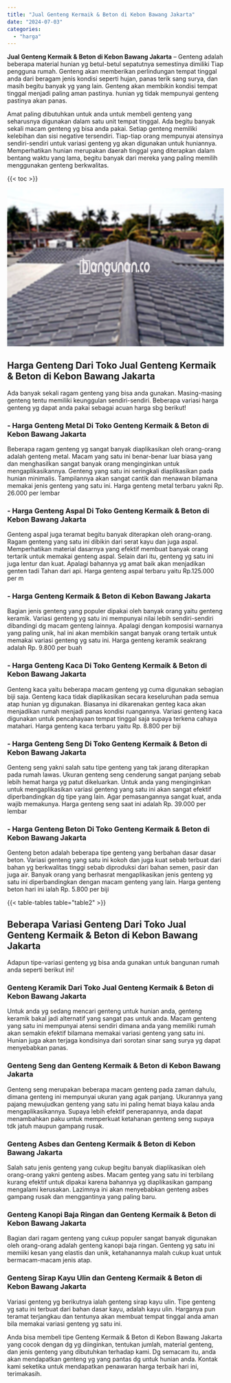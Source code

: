 ```yaml
---
title: "Jual Genteng Kermaik & Beton di Kebon Bawang Jakarta"
date: "2024-07-03"
categories: 
  - "harga"
---
```


**Jual Genteng Kermaik & Beton di Kebon Bawang Jakarta** – Genteng adalah beberapa material hunian yg betul-betul sepatutnya semestinya dimiliki Tiap pengguna rumah. Genteng akan memberikan perlindungan tempat tinggal anda dari beragam jenis kondisi seperti hujan, panas terik sang surya, dan masih begitu banyak yg yang lain. Genteng akan membikin kondisi tempat tinggal menjadi paling aman pastinya. hunian yg tidak mempunyai genteng pastinya akan panas.

Amat paling dibutuhkan untuk anda untuk membeli genteng yang seharusnya digunakan dalam satu unit tempat tinggal. Ada begitu banyak sekali macam genteng yg bisa anda pakai. Setiap genteng memiliki kelebihan dan sisi negative tersendiri. Tiap-tiap orang mempunyai atensinya sendiri-sendiri untuk variasi genteng yg akan digunakan untuk huniannya. Memperhatikan hunian merupakan daerah tinggal yang diterapkan dalam bentang waktu yang lama, begitu banyak dari mereka yang paling memilih menggunakan genteng berkwalitas.

{{< toc >}}

![Jual Genteng Kermaik & Beton di Kebon Bawang Jakarta](/images/genteng-minimalis-murah07.png)

## Harga Genteng Dari Toko Jual Genteng Kermaik & Beton di Kebon Bawang Jakarta

Ada banyak sekali ragam genteng yang bisa anda gunakan. Masing-masing genteng tentu memiliki keunggulan sendiri-sendiri. Beberapa variasi harga genteng yg dapat anda pakai sebagai acuan harga sbg berikut!

### \- Harga Genteng Metal Di Toko Genteng Kermaik & Beton di Kebon Bawang Jakarta

Beberapa ragam genteng yg sangat banyak diaplikasikan oleh orang-orang adalah genteng metal. Macam yang satu ini benar-benar luar biasa yang dan menghasilkan sangat banyak orang menginginkan untuk mengaplikasikannya. Genteng yang satu ini seringkali diaplikasikan pada hunian minimalis. Tampilannya akan sangat cantik dan menawan bilamana memakai jenis genteng yang satu ini. Harga genteng metal terbaru yakni Rp. 26.000 per lembar

### \- Harga Genteng Aspal Di Toko Genteng Kermaik & Beton di Kebon Bawang Jakarta

Genteng aspal juga teramat begitu banyak diterapkan oleh orang-orang. Ragam genteng yang satu ini dibikin dari serat kayu dan juga aspal. Memperhatikan material dasarnya yang efektif membuat banyak orang tertarik untuk memakai genteng aspal. Selain dari itu, genteng yg satu ini juga lentur dan kuat. Apalagi bahannya yg amat baik akan menjadikan genten tadi Tahan dari api. Harga genteng aspal terbaru yaitu Rp.125.000 per m

### \- Harga Genteng Kermaik & Beton di Kebon Bawang Jakarta

Bagian jenis genteng yang populer dipakai oleh banyak orang yaitu genteng keramik. Variasi genteng yg satu ini mempunyai nilai lebih sendiri-sendiri dibandingi dg macam genteng lainnya. Apalagi dengan komposisi warnanya yang paling unik, hal ini akan membikin sangat banyak orang tertaik untuk memakai variasi genteng yg satu ini. Harga genteng keramik seakrang adalah Rp. 9.800 per buah

### \- Harga Genteng Kaca Di Toko Genteng Kermaik & Beton di Kebon Bawang Jakarta

Genteng kaca yaitu beberapa macam genteng yg cuma digunakan sebagian biji saja. Genteng kaca tidak diaplikasikan secara keseluruhan pada semua atap hunian yg digunakan. Biasanya ini dikarenakan genteg kaca akan menjadikan rumah menjadi panas kondisi ruangannya. Variasi genteng kaca digunakan untuk pencahayaan tempat tinggal saja supaya terkena cahaya matahari. Harga genteng kaca terbaru yaitu Rp. 8.800 per biji

### \- Harga Genteng Seng Di Toko Genteng Kermaik & Beton di Kebon Bawang Jakarta

Genteng seng yakni salah satu tipe genteng yang tak jarang diterapkan pada rumah lawas. Ukuran genteng seng cenderung sangat panjang sebab lebih hemat harga yg patut dikeluarkan. Untuk anda yang menginginkan untuk mengaplikasikan variasi genteng yang satu ini akan sangat efektif diperbandingkan dg tipe yang lain. Agar pemasangannya sangat kuat, anda wajib memakunya. Harga genteng seng saat ini adalah Rp. 39.000 per lembar

### \- Harga Genteng Beton Di Toko Genteng Kermaik & Beton di Kebon Bawang Jakarta

Genteng beton adalah beberapa tipe genteng yang berbahan dasar dasar beton. Variasi genteng yang satu ini kokoh dan juga kuat sebab terbuat dari bahan yg berkwalitas tinggi sebab diproduksi dari bahan semen, pasir dan juga air. Banyak orang yang berhasrat mengaplikasikan jenis genteng yg satu ini diperbandingkan dengan macam genteng yang lain. Harga genteng beton hari ini ialah Rp. 5.800 per biji

{{< table-tables table="table2" >}}

## Beberapa Variasi Genteng Dari Toko Jual Genteng Kermaik & Beton di Kebon Bawang Jakarta

Adapun tipe-variasi genteng yg bisa anda gunakan untuk bangunan rumah anda seperti berikut ini!

### Genteng Keramik Dari Toko Jual Genteng Kermaik & Beton di Kebon Bawang Jakarta

Untuk anda yg sedang mencari genteng untuk hunian anda, genteng keramik bakal jadi alternatif yang sangat pas untuk anda. Macam genteng yang satu ini mempunyai atensi sendiri dimana anda yang memiliki rumah akan semakin efektif bilamana memakai variasi genteng yang satu ini. Hunian juga akan terjaga kondisinya dari sorotan sinar sang surya yg dapat menyebabkan panas.

### Genteng Seng dan Genteng Kermaik & Beton di Kebon Bawang Jakarta

Genteng seng merupakan beberapa macam genteng pada zaman dahulu, dimana genteng ini mempunyai ukuran yang agak panjang. Ukurannya yang pajang mewujudkan genteng yang satu ini paling hemat biaya kalau anda mengaplikasikannya. Supaya lebih efektif penerapannya, anda dapat menambahkan paku untuk memperkuat ketahanan genteng seng supaya tdk jatuh maupun gampang rusak.

### Genteng Asbes dan Genteng Kermaik & Beton di Kebon Bawang Jakarta

Salah satu jenis genteng yang cukup begitu banyak diaplikasikan oleh orang-orang yakni genteng asbes. Macam genteg yang satu ini terbilang kurang efektif untuk dipakai karena bahannya yg diaplikasikan gampang mengalami kerusakan. Lazimnya ini akan menyebabkan genteng asbes gampang rusak dan menggantinya yang paling baru.

### Genteng Kanopi Baja Ringan dan Genteng Kermaik & Beton di Kebon Bawang Jakarta

Bagian dari ragam genteng yang cukup populer sangat banyak digunakan oleh orang-orang adalah genteng kanopi baja ringan. Genteng yg satu ini memiiki kesan yang elastis dan unik, ketahanannya malah cukup kuat untuk bermacam-macam jenis atap.

### Genteng Sirap Kayu Ulin dan Genteng Kermaik & Beton di Kebon Bawang Jakarta

Variasi genteng yg berikutnya ialah genteng sirap kayu ulin. Tipe genteng yg satu ini terbuat dari bahan dasar kayu, adalah kayu ulin. Harganya pun teramat terjangkau dan tentunya akan membuat tempat tinggal anda aman bila memakai variasi genteng yg satu ini.

Anda bisa membeli tipe Genteng Kermaik & Beton di Kebon Bawang Jakarta yang cocok dengan dg yg diinginkan, tentukan jumlah, material genteng, dan jenis genteng yang dibutuhkan terhadap kami. Dg semacam itu, anda akan mendapatkan genteng yg yang pantas dg untuk hunian anda. Kontak kami seketika untuk mendapatkan penawaran harga terbaik hari ini, terimakasih.
